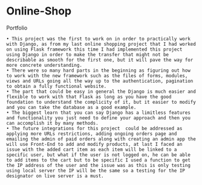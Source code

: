 # Online-Shop
Portfolio

    • This project was the first to work on in order to practically work with Django, as from my last online shopping project that I had worked on using Flask framework this time I had implemented this project using Django in order to make the transfer that might not be describable as smooth for the first one, but it will pave the way for more concrete understanding.
    • There were so many hard parts in the beginning as figuring out how to work with the new framework such as the files of forms, modules, views and URLs going all the way up to the authentication, pagination to obtain a fully functional website.
    • The part that could be easy in general the Django is much easier and flexible to work with that Flask as long as you have the good foundation to understand the complicity of it, but it easier to modify and you can take the database as a good example.
    • The biggest learn that you can say Django has a limitless features and functionality you just need to define your approach and then you can accomplish it by many methods.
    • The future integrations for this project  could be addressed as applying more URLs restrictions, adding ongoing orders page and emailing the admin of paid orders along with creating an admin app the will use Front-End to add and modify products, at last I faced an issue with the added cart item as each item will be linked to a specific user, but what if the user is not logged on, he can be able to add items to the cart but to be specific I used a function to get the IP address of the user and the issue was as this is only testing using local server the IP will be the same so a testing for the IP designator on live server is a must. 
